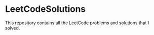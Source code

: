 # LeetCodeSolutions
This repository contains all the LeetCode problems and solutions that I solved.
